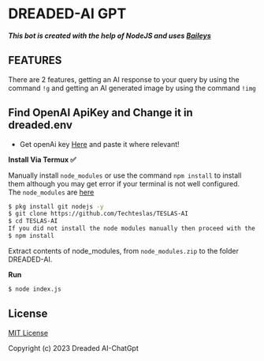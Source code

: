 # DREADED-AI GPT

***This bot is created with the help of NodeJS and uses [Baileys](https://github.com/adiwajshing/Baileys)***

## FEATURES
There are 2 features, getting an AI response to your query by using the command ```!g``` and getting an AI generated image by using the command ```!img```

## Find  OpenAI ApiKey and Change it in dreaded.env
- Get openAi key [Here](https://beta.openai.com/account/api-keys) and paste it where relevant!


**Install Via Termux ✅**

Manually install ```node_modules``` or use the command ```npm install``` to install them although you may get error if your terminal is not well configured.
<br>The ```node_modules``` are [here](https://drive.google.com/file/d/1xgRIwDVuTklxwdtsx933WfmzqtRxEsGV/view?usp=share_link)
```bash
$ pkg install git nodejs -y
$ git clone https://github.com/Techteslas/TESLAS-AI
$ cd TESLAS-AI
If you did not install the node modules manually then proceed with the command below.
$ npm install
```
Extract contents of node_modules, from ```node_modules.zip``` to the folder DREADED-AI.

**Run**
```bash
$ node index.js
```


## License
[MIT License](https://github.com/Fortunatusmokaya/DREADED-AI/blob/main/LICENSE)

Copyright (c) 2023 Dreaded AI-ChatGpt

